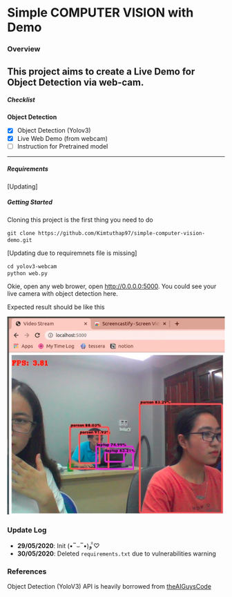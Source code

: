 # Simple COMPUTER VISION with Demo

### Overview

This project aims to create a Live Demo for Object Detection via web-cam.
---

##### Checklist

**Object Detection**

- [x] Object Detection (Yolov3)
- [x] Live Web Demo (from webcam)
- [ ] Instruction for Pretrained model

---

##### Requirements

[Updating]

##### Getting Started

Cloning this project is the first thing you need to do
```
git clone https://github.com/Kimtuthap97/simple-computer-vision-demo.git
```
[Updating due to requiremnets file is missing]

```
cd yolov3-webcam
python web.py
```
Okie, open any web brower, open http://0.0.0.0:5000. You could see your live camera with object detection here.

Expected result should be like this

![Yolov3 Object Detection Demo with Webcam](../object-detection-demo.png)

### Update Log

- **29/05/2020**: Init (•‾⌣‾•)و ̑̑♡
- **30/05/2020**: Deleted `requirements.txt` due to vulnerabilities warning 

### References

Object Detection (YoloV3) API is heavily borrowed from [theAIGuysCode](https://github.com/theAIGuysCode/Object-Detection-API)
